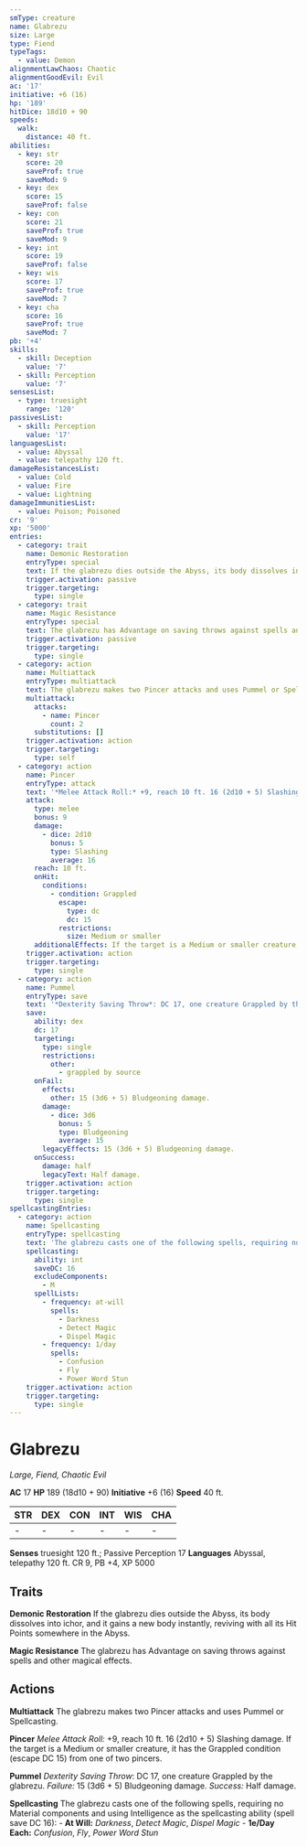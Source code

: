```yaml
---
smType: creature
name: Glabrezu
size: Large
type: Fiend
typeTags:
  - value: Demon
alignmentLawChaos: Chaotic
alignmentGoodEvil: Evil
ac: '17'
initiative: +6 (16)
hp: '189'
hitDice: 18d10 + 90
speeds:
  walk:
    distance: 40 ft.
abilities:
  - key: str
    score: 20
    saveProf: true
    saveMod: 9
  - key: dex
    score: 15
    saveProf: false
  - key: con
    score: 21
    saveProf: true
    saveMod: 9
  - key: int
    score: 19
    saveProf: false
  - key: wis
    score: 17
    saveProf: true
    saveMod: 7
  - key: cha
    score: 16
    saveProf: true
    saveMod: 7
pb: '+4'
skills:
  - skill: Deception
    value: '7'
  - skill: Perception
    value: '7'
sensesList:
  - type: truesight
    range: '120'
passivesList:
  - skill: Perception
    value: '17'
languagesList:
  - value: Abyssal
  - value: telepathy 120 ft.
damageResistancesList:
  - value: Cold
  - value: Fire
  - value: Lightning
damageImmunitiesList:
  - value: Poison; Poisoned
cr: '9'
xp: '5000'
entries:
  - category: trait
    name: Demonic Restoration
    entryType: special
    text: If the glabrezu dies outside the Abyss, its body dissolves into ichor, and it gains a new body instantly, reviving with all its Hit Points somewhere in the Abyss.
    trigger.activation: passive
    trigger.targeting:
      type: single
  - category: trait
    name: Magic Resistance
    entryType: special
    text: The glabrezu has Advantage on saving throws against spells and other magical effects.
    trigger.activation: passive
    trigger.targeting:
      type: single
  - category: action
    name: Multiattack
    entryType: multiattack
    text: The glabrezu makes two Pincer attacks and uses Pummel or Spellcasting.
    multiattack:
      attacks:
        - name: Pincer
          count: 2
      substitutions: []
    trigger.activation: action
    trigger.targeting:
      type: self
  - category: action
    name: Pincer
    entryType: attack
    text: '*Melee Attack Roll:* +9, reach 10 ft. 16 (2d10 + 5) Slashing damage. If the target is a Medium or smaller creature, it has the Grappled condition (escape DC 15) from one of two pincers.'
    attack:
      type: melee
      bonus: 9
      damage:
        - dice: 2d10
          bonus: 5
          type: Slashing
          average: 16
      reach: 10 ft.
      onHit:
        conditions:
          - condition: Grappled
            escape:
              type: dc
              dc: 15
            restrictions:
              size: Medium or smaller
      additionalEffects: If the target is a Medium or smaller creature, it has the Grappled condition (escape DC 15) from one of two pincers.
    trigger.activation: action
    trigger.targeting:
      type: single
  - category: action
    name: Pummel
    entryType: save
    text: '*Dexterity Saving Throw*: DC 17, one creature Grappled by the glabrezu. *Failure:*  15 (3d6 + 5) Bludgeoning damage. *Success:*  Half damage.'
    save:
      ability: dex
      dc: 17
      targeting:
        type: single
        restrictions:
          other:
            - grappled by source
      onFail:
        effects:
          other: 15 (3d6 + 5) Bludgeoning damage.
        damage:
          - dice: 3d6
            bonus: 5
            type: Bludgeoning
            average: 15
        legacyEffects: 15 (3d6 + 5) Bludgeoning damage.
      onSuccess:
        damage: half
        legacyText: Half damage.
    trigger.activation: action
    trigger.targeting:
      type: single
spellcastingEntries:
  - category: action
    name: Spellcasting
    entryType: spellcasting
    text: 'The glabrezu casts one of the following spells, requiring no Material components and using Intelligence as the spellcasting ability (spell save DC 16): - **At Will:** *Darkness*, *Detect Magic*, *Dispel Magic* - **1e/Day Each:** *Confusion*, *Fly*, *Power Word Stun*'
    spellcasting:
      ability: int
      saveDC: 16
      excludeComponents:
        - M
      spellLists:
        - frequency: at-will
          spells:
            - Darkness
            - Detect Magic
            - Dispel Magic
        - frequency: 1/day
          spells:
            - Confusion
            - Fly
            - Power Word Stun
    trigger.activation: action
    trigger.targeting:
      type: single
---
```


# Glabrezu
*Large, Fiend, Chaotic Evil*

**AC** 17
**HP** 189 (18d10 + 90)
**Initiative** +6 (16)
**Speed** 40 ft.

| STR | DEX | CON | INT | WIS | CHA |
| --- | --- | --- | --- | --- | --- |
| - | - | - | - | - | - |

**Senses** truesight 120 ft.; Passive Perception 17
**Languages** Abyssal, telepathy 120 ft.
CR 9, PB +4, XP 5000

## Traits

**Demonic Restoration**
If the glabrezu dies outside the Abyss, its body dissolves into ichor, and it gains a new body instantly, reviving with all its Hit Points somewhere in the Abyss.

**Magic Resistance**
The glabrezu has Advantage on saving throws against spells and other magical effects.

## Actions

**Multiattack**
The glabrezu makes two Pincer attacks and uses Pummel or Spellcasting.

**Pincer**
*Melee Attack Roll:* +9, reach 10 ft. 16 (2d10 + 5) Slashing damage. If the target is a Medium or smaller creature, it has the Grappled condition (escape DC 15) from one of two pincers.

**Pummel**
*Dexterity Saving Throw*: DC 17, one creature Grappled by the glabrezu. *Failure:*  15 (3d6 + 5) Bludgeoning damage. *Success:*  Half damage.

**Spellcasting**
The glabrezu casts one of the following spells, requiring no Material components and using Intelligence as the spellcasting ability (spell save DC 16): - **At Will:** *Darkness*, *Detect Magic*, *Dispel Magic* - **1e/Day Each:** *Confusion*, *Fly*, *Power Word Stun*
